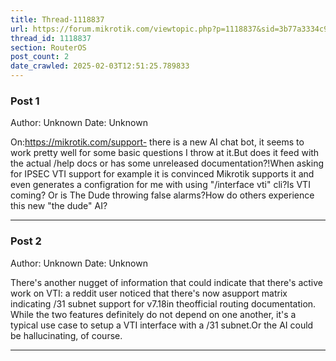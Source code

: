 ```yaml
---
title: Thread-1118837
url: https://forum.mikrotik.com/viewtopic.php?p=1118837&sid=3b77a3334c914448dbbc02bfdff4c3aa#p1118837
thread_id: 1118837
section: RouterOS
post_count: 2
date_crawled: 2025-02-03T12:51:25.789833
---
```


### Post 1
Author: Unknown
Date: Unknown

On:https://mikrotik.com/support- there is a new AI chat bot, it seems to work pretty well for some basic questions I throw at it.But does it feed with the actual /help docs or has some unreleased documentation?!When asking for IPSEC VTI support for example it is convinced Mikrotik supports it and even generates a configration for me with using "/interface vti" cli?Is VTI coming? Or is The Dude throwing false alarms?How do others experience this new "the dude" AI?

---
### Post 2
Author: Unknown
Date: Unknown

There's another nugget of information that could indicate that there's active work on VTI: a reddit user noticed that there's now asupport matrix indicating /31 subnet support for v7.18in theofficial routing documentation. While the two features definitely do not depend on one another, it's a typical use case to setup a VTI interface with a /31 subnet.Or the AI could be hallucinating, of course.

---
